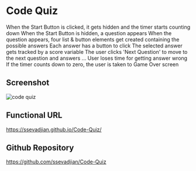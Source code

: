 # Code Quiz

When the Start Button is clicked, it gets hidden and the timer starts counting down
When the Start Button is hidden, a question appears
When the question appears, four list & button elements get created containing the possible answers
Each answer has a button to click
The selected answer gets tracked by a score variable
The user clicks 'Next Question' to move to the next question and answers ...
User loses time for getting answer wrong
If the timer counts down to zero, the user is taken to Game Over screen

## Screenshot

![code quiz](./Assets/04-web-apis-homework-demo.gif)

## Functional URL
https://ssevadjian.github.io/Code-Quiz/

## Github Repository
https://github.com/ssevadjian/Code-Quiz